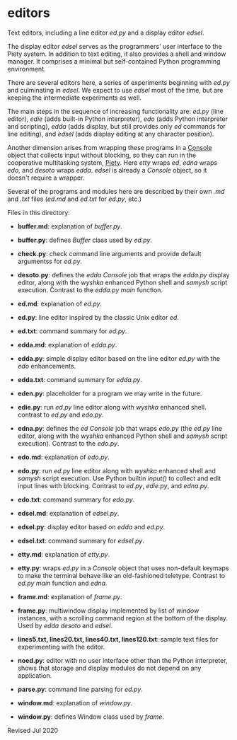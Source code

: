 
editors
=======

Text editors, including a line editor *ed.py* and a display editor *edsel*.

The display editor *edsel* serves as the programmers' user interface to the 
Piety system.   In addition to text editing, it also provides a shell and 
window manager.   It comprises a minimal but self-contained Python 
programming environment.

There are several editors here, a series of experiments beginning with *ed.py*
and culminating in *edsel*.  We expect to use *edsel* most of the time, but are
keeping the intermediate experiments as well.

The main steps in the sequence of increasing functionality are:
*ed.py* (line editor), *edie* (adds built-in Python interpreter),
*edo* (adds Python interpreter and
scripting), *edda* (adds display, but still provides only *ed* commands for
line editing), and *edsel* (adds display editing at any character position).

Another dimension arises from wrapping these programs in a
[Console](../console/README.md) object that collects input without blocking,
so they can run in the cooperative multitasking system,
[Piety](../piety/README.md).  Here *etty* wraps *ed*, *edna* wraps *edo*,
and *desoto* wraps *edda*.  *edsel* is already a *Console* object,
so it doesn't require a wrapper.

Several of the programs and modules here are described by
their own *.md* and *.txt* files (*ed.md* and *ed.txt* for *ed.py*, etc.)

Files in this directory:

- **buffer.md**: explanation of *buffer.py*.

- **buffer.py**: defines *Buffer* class used by *ed.py*.

- **check.py**: check command line arguments and provide default
    argumentss for *ed.py*.

- **desoto.py**: defines the *edda* *Console* job that wraps the *edda.py*
  display editor, along with the *wyshka* enhanced Python shell and
  *samysh* script execution.  Contrast to the *edda.py* *main* function.

- **ed.md**: explanation of *ed.py*.

- **ed.py**: line editor inspired by the classic Unix editor *ed*.

- **ed.txt**: command summary for *ed.py*.

- **edda.md**: explanation of *edda.py*.

- **edda.py**: simple display editor based on the line editor *ed.py*
  with the *edo* enhancements.

- **edda.txt**: command summary for *edda.py*.

- **eden.py**: placeholder for a program we may write in the future.

- **edie.py**: run *ed.py* line editor along with *wyshka* enhanced shell.
  contrast to *ed.py* and *edo.py*.

- **edna.py**: defines the *ed* *Console* job that wraps *edo.py* (the *ed.py*
  line editor, along with the *wyshka* enhanced Python shell and
  *samysh* script execution).  Contrast to the *edo.py*.

- **edo.md**: explanation of *edo.py*.

- **edo.py**: run *ed.py* line editor along with *wyshka* enhanced
  shell and *samysh* script execution.  Use Python builtin *input()*
  to collect and edit input lines with blocking.  Contrast to *ed.py*,
  *edie.py*, and *edna.py*.

- **edo.txt**: command summary for *edo.py*.

- **edsel.md**: explanation of *edsel.py*.

- **edsel.py**: display editor based on *edda* and *ed.py*.

- **edsel.txt**: command summary for *edsel.py*.

- **etty.md**: explanation of *etty.py*.

- **etty.py**: wraps *ed.py* in a *Console* object
  that uses non-default keymaps to make the terminal behave
  like an old-fashioned teletype. Contrast to *ed.py*
  *main* function and *edna*.

- **frame.md**: explanation of *frame.py*.

- **frame.py**: multiwindow display implemented by list of *window*
   instances, with a scrolling command region at the bottom of the
   display.  Used by *edda* *desoto* and *edsel*.

- **lines5.txt, lines20.txt, lines40.txt, lines120.txt**: sample text
    files for experimenting with the editor.

- **noed.py**: editor with no user interface other than the Python interpreter,
       shows that storage and display modules do not depend on any application.

- **parse.py**: command line parsing for *ed.py*.

- **window.md**: explanation of *window.py*.

- **window.py**: defines Window class used by *frame*.

Revised Jul 2020
